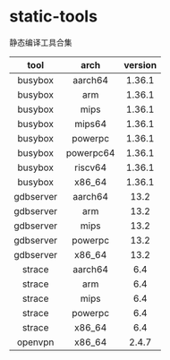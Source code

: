 
# static-tools

静态编译工具合集

|    tool   |    arch   | version |
|:---------:|:---------:|:-------:|
|  busybox  |  aarch64  |  1.36.1 |
|  busybox  |    arm    |  1.36.1 |
|  busybox  |    mips   |  1.36.1 |
|  busybox  |   mips64  |  1.36.1 |
|  busybox  |  powerpc  |  1.36.1 |
|  busybox  | powerpc64 |  1.36.1 |
|  busybox  |  riscv64  |  1.36.1 |
|  busybox  |   x86_64  |  1.36.1 |
| gdbserver |  aarch64  |   13.2  |
| gdbserver |    arm    |   13.2  |
| gdbserver |    mips   |   13.2  |
| gdbserver |  powerpc  |   13.2  |
| gdbserver |   x86_64  |   13.2  |
|   strace  |  aarch64  |   6.4   |
|   strace  |    arm    |   6.4   |
|   strace  |    mips   |   6.4   |
|   strace  |  powerpc  |   6.4   |
|   strace  |   x86_64  |   6.4   |
|  openvpn  |   x86_64  |  2.4.7  |
